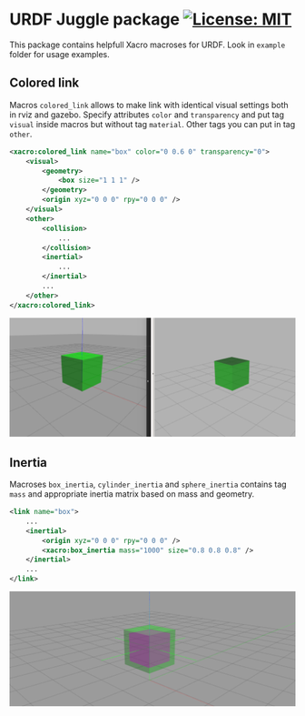 # URDF Juggle package [![License: MIT](https://img.shields.io/badge/license-MIT-red.svg)](https://spdx.org/licenses/MIT.html)

This package contains helpfull Xacro macroses for URDF.
Look in `example` folder for usage examples.

## Colored link
Macros `colored_link` allows to make link with identical visual settings both in rviz and gazebo.
Specify attributes `color` and `transparency` and put tag `visual` inside macros but without tag `material`. Other tags you can put in tag `other`.
```xml
<xacro:colored_link name="box" color="0 0.6 0" transparency="0">
    <visual>
        <geometry>
            <box size="1 1 1" />
        </geometry>
        <origin xyz="0 0 0" rpy="0 0 0" />
    </visual>
    <other>
        <collision>
            ...
        </collision>
        <inertial>
            ...
        </inertial>
        ...
    </other>
</xacro:colored_link>
```
![](colored_link.png)

## Inertia
Macroses `box_inertia`, `cylinder_inertia` and `sphere_inertia` contains tag `mass` and appropriate inertia matrix based on mass and geometry.
```xml
<link name="box">
    ...
    <inertial>
        <origin xyz="0 0 0" rpy="0 0 0" />
        <xacro:box_inertia mass="1000" size="0.8 0.8 0.8" />
    </inertial>
    ...
</link>
```
![](inertia.png)